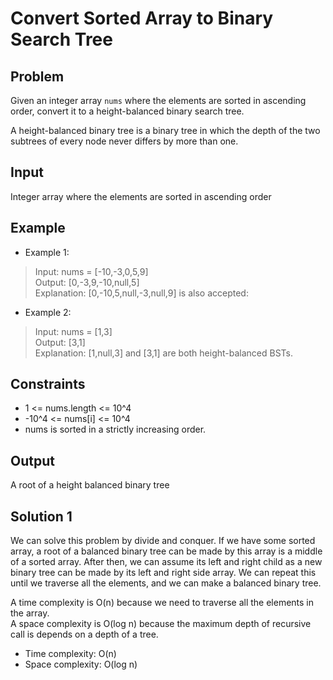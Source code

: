 # Convert Sorted Array to Binary Search Tree

## Problem

Given an integer array `nums` where the elements are sorted in ascending order, convert it to a height-balanced binary search tree.

A height-balanced binary tree is a binary tree in which the depth of the two subtrees of every node never differs by more than one.

## Input

Integer array where the elements are sorted in ascending order

## Example

- Example 1:

>Input: nums = [-10,-3,0,5,9]  
Output: [0,-3,9,-10,null,5]  
Explanation: [0,-10,5,null,-3,null,9] is also accepted:

- Example 2:

>Input: nums = [1,3]  
Output: [3,1]  
Explanation: [1,null,3] and [3,1] are both height-balanced BSTs.

## Constraints

- 1 <= nums.length <= 10^4
- -10^4 <= nums[i] <= 10^4
- nums is sorted in a strictly increasing order.

## Output

A root of a height balanced binary tree

## Solution 1

We can solve this problem by divide and conquer. If we have some sorted array, a root of
a balanced binary tree can be made by this array is a middle of a sorted array. After
then, we can assume its left and right child as a new binary tree can be made by its left
and right side array. We can repeat this until we traverse all the elements, and we can
make a balanced binary tree.

A time complexity is O(n) because we need to traverse all the elements in the array.  
A space complexity is O(log n) because the maximum depth of recursive call is depends on
a depth of a tree.

- Time complexity: O(n)
- Space complexity: O(log n)
